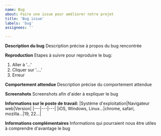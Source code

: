 ```yaml
---
name: Bug
about: Faire une issue pour améliorer notre projet
title: 'Bug issue'
labels: 'bug'
assignees: ''

---
```


**Description du bug**
Description précise à propos du bug rencontrée

**Reproduction**
Etapes à suivre pour reproduire le bug:
1. Aller à '...'
2. Cliquer sur '....'
4. Erreur

**Comportement attendue**
Description précise du comportement attendue

**Screenshots**
Screenshots afin d'aider à expliquer le bug

**Informations sur le poste de travail:**
|Système d'exploitation|Navigateur web|Version|
|---|---|---|
|iOS, Windows, Linux...|chrome, safari, mozilla...|19, 22...|

**Informations complémentaires**
Informations qui pourraient nous être utiles à comprendre d'avantage le bug
